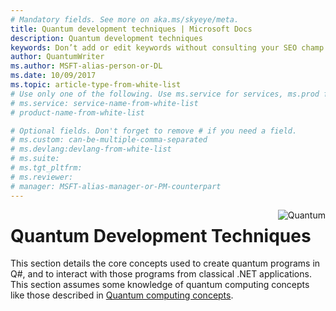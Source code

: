 ```yaml
---
# Mandatory fields. See more on aka.ms/skyeye/meta.
title: Quantum development techniques | Microsoft Docs 
description: Quantum development techniques 
keywords: Don’t add or edit keywords without consulting your SEO champ.
author: QuantumWriter
ms.author: MSFT-alias-person-or-DL
ms.date: 10/09/2017
ms.topic: article-type-from-white-list
# Use only one of the following. Use ms.service for services, ms.prod for on-prem. Remove the # before the relevant field.
# ms.service: service-name-from-white-list
# product-name-from-white-list

# Optional fields. Don't forget to remove # if you need a field.
# ms.custom: can-be-multiple-comma-separated
# ms.devlang:devlang-from-white-list
# ms.suite: 
# ms.tgt_pltfrm:
# ms.reviewer:
# manager: MSFT-alias-manager-or-PM-counterpart
---
```

<img src="media/mobius_strip_preview.png" style="float: right;" title="Quantum" alt="Quantum">

# Quantum Development Techniques
This section details the core concepts used to create quantum programs in Q#, and to interact with those programs from classical .NET applications.
This section assumes some knowledge of quantum computing concepts like those described in [Quantum computing concepts](quantum-concepts-1-Intro.md).



















